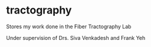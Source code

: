 # tractography
Stores my work done in the Fiber Tractography Lab

Under supervision of Drs. Siva Venkadesh and Frank Yeh
